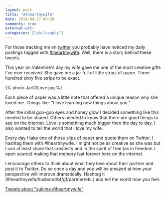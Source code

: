 ```yaml
---
layout: post
title: "#iheartmywife"
date: 2014-04-27 00:26
comments: true
external-url: 
categories: ["philosophy"]
---
```

For those tracking me on [twitter](http://twitter.com/sukima) you probably have noticed my daily postings tagged with [#iheartmywife](https://twitter.com/search?q=%23iheartmywife). Well, there is a story behind these tweets.

This year on Valentine's day my wife gave me one of the most creative gifts I've ever received. She gave me a jar full of little strips of paper. Three hundred sixty five strips to be exact.

{% photo JarOfLove.jpg %}

Each piece of paper was a little note that offered a unique reason why she loved me. Things like: "I love learning new things about you."

After the initial goo-goo eyes and honey glow I decided something like this needed to be shared. Others needed to know that there are good things to see on the internet. Love is something much bigger then the day to day. I also wanted to tell the world that I love my wife.

Every day I take one of those slips of paper and quote them on Twitter. I hashtag them with #iheartmywife. I might not be as creative as she was but I can at least share that creativity and in the spirit of free (as in freedom / open source) making that memory last forever here on the internet.

I encourage others to think about what they love about their partner and post it to Twitter. Do so once a day and you will be amazed at how your perspective will improve dramatically. Hashtag it (#iheartmywife/husband/bf/gf/partner/etc.) and tell the world how you feel.

<a class="twitter-timeline" data-dnt="true" href="https://twitter.com/search?q=sukima+%23iheartmywife" data-widget-id="460289417974788096">Tweets about "sukima #iheartmywife"</a>
<script>!function(d,s,id){var js,fjs=d.getElementsByTagName(s)[0],p=/^http:/.test(d.location)?'http':'https';if(!d.getElementById(id)){js=d.createElement(s);js.id=id;js.src=p+"://platform.twitter.com/widgets.js";fjs.parentNode.insertBefore(js,fjs);}}(document,"script","twitter-wjs");</script>
